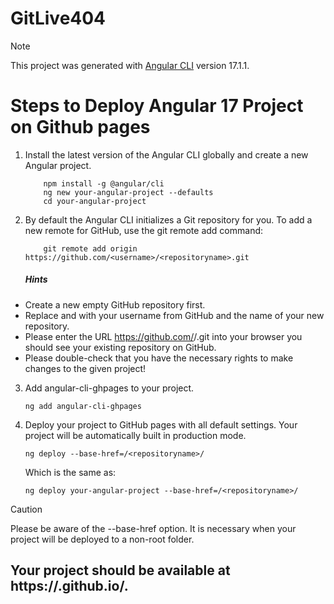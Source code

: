 # GitLive404

> [!NOTE]
> This project was generated with [Angular CLI](https://github.com/angular/angular-cli) version 17.1.1.

# Steps to Deploy Angular 17 Project on Github pages

1. Install the latest version of the Angular CLI globally and create a new Angular project.
   ```
       npm install -g @angular/cli
       ng new your-angular-project --defaults
       cd your-angular-project
   ```
2. By default the Angular CLI initializes a Git repository for you.
   To add a new remote for GitHub, use the git remote add command:
   ```
       git remote add origin https://github.com/<username>/<repositoryname>.git
   ```
   ##### **Hints**

- Create a new empty GitHub repository first.
- Replace <username> and <repositoryname> with your username from GitHub and the name of your new repository.
- Please enter the URL https://github.com/<username>/<repositoryname>.git into your browser you should see your existing repository on GitHub.
- Please double-check that you have the necessary rights to make changes to the given project!

3. Add angular-cli-ghpages to your project.
   ```
   ng add angular-cli-ghpages
   ```
4. Deploy your project to GitHub pages with all default settings. Your project will be automatically built in production mode.
   ```
   ng deploy --base-href=/<repositoryname>/
   ```
   Which is the same as:
   ```
   ng deploy your-angular-project --base-href=/<repositoryname>/
   ```

> [!CAUTION]
> Please be aware of the --base-href option. It is necessary when your project will be deployed to a non-root folder.

## **Your project should be available at https://<username>.github.io/<repositoryname>.**
